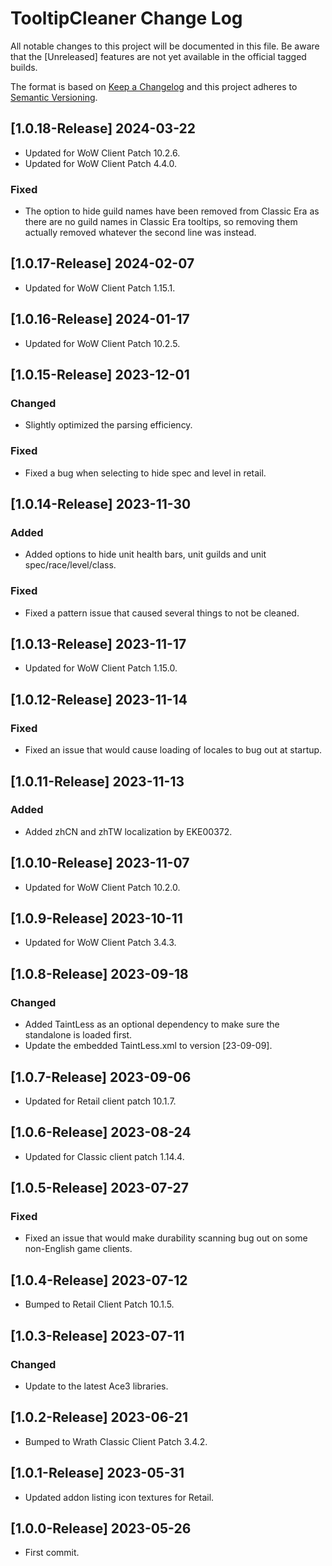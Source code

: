# TooltipCleaner Change Log
All notable changes to this project will be documented in this file. Be aware that the [Unreleased] features are not yet available in the official tagged builds.

The format is based on [Keep a Changelog](http://keepachangelog.com/)
and this project adheres to [Semantic Versioning](http://semver.org/).

## [1.0.18-Release] 2024-03-22
- Updated for WoW Client Patch 10.2.6.
- Updated for WoW Client Patch 4.4.0.

### Fixed
- The option to hide guild names have been removed from Classic Era as there are no guild names in Classic Era tooltips, so removing them actually removed whatever the second line was instead.

## [1.0.17-Release] 2024-02-07
- Updated for WoW Client Patch 1.15.1.

## [1.0.16-Release] 2024-01-17
- Updated for WoW Client Patch 10.2.5.

## [1.0.15-Release] 2023-12-01
### Changed
- Slightly optimized the parsing efficiency.

### Fixed
- Fixed a bug when selecting to hide spec and level in retail.

## [1.0.14-Release] 2023-11-30
### Added
- Added options to hide unit health bars, unit guilds and unit spec/race/level/class.

### Fixed
- Fixed a pattern issue that caused several things to not be cleaned.

## [1.0.13-Release] 2023-11-17
- Updated for WoW Client Patch 1.15.0.

## [1.0.12-Release] 2023-11-14
### Fixed
- Fixed an issue that would cause loading of locales to bug out at startup.

## [1.0.11-Release] 2023-11-13
### Added
- Added zhCN and zhTW localization by EKE00372.

## [1.0.10-Release] 2023-11-07
- Updated for WoW Client Patch 10.2.0.

## [1.0.9-Release] 2023-10-11
- Updated for WoW Client Patch 3.4.3.

## [1.0.8-Release] 2023-09-18
### Changed
- Added TaintLess as an optional dependency to make sure the standalone is loaded first.
- Update the embedded TaintLess.xml to version [23-09-09].

## [1.0.7-Release] 2023-09-06
- Updated for Retail client patch 10.1.7.

## [1.0.6-Release] 2023-08-24
- Updated for Classic client patch 1.14.4.

## [1.0.5-Release] 2023-07-27
### Fixed
- Fixed an issue that would make durability scanning bug out on some non-English game clients.

## [1.0.4-Release] 2023-07-12
- Bumped to Retail Client Patch 10.1.5.

## [1.0.3-Release] 2023-07-11
### Changed
- Update to the latest Ace3 libraries.

## [1.0.2-Release] 2023-06-21
- Bumped to Wrath Classic Client Patch 3.4.2.

## [1.0.1-Release] 2023-05-31
- Updated addon listing icon textures for Retail.

## [1.0.0-Release] 2023-05-26
- First commit.

